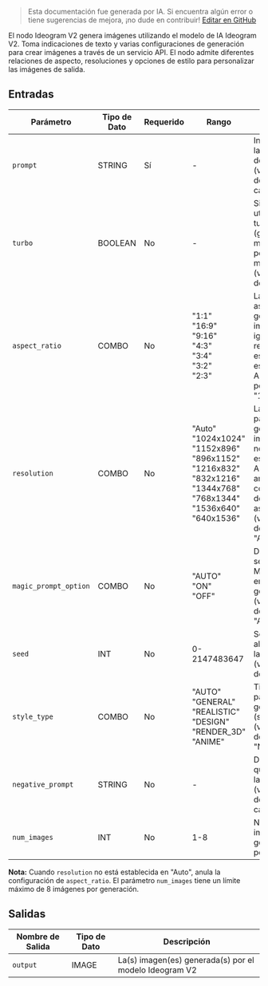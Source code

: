 > Esta documentación fue generada por IA. Si encuentra algún error o tiene sugerencias de mejora, ¡no dude en contribuir! [Editar en GitHub](https://github.com/Comfy-Org/embedded-docs/blob/main/comfyui_embedded_docs/docs/IdeogramV2/es.md)

El nodo Ideogram V2 genera imágenes utilizando el modelo de IA Ideogram V2. Toma indicaciones de texto y varias configuraciones de generación para crear imágenes a través de un servicio API. El nodo admite diferentes relaciones de aspecto, resoluciones y opciones de estilo para personalizar las imágenes de salida.

## Entradas

| Parámetro | Tipo de Dato | Requerido | Rango | Descripción |
|-----------|-----------|----------|-------|-------------|
| `prompt` | STRING | Sí | - | Indicación para la generación de imágenes (valor por defecto: cadena vacía) |
| `turbo` | BOOLEAN | No | - | Si se debe utilizar el modo turbo (generación más rápida, potencialmente menor calidad) (valor por defecto: False) |
| `aspect_ratio` | COMBO | No | "1:1"<br>"16:9"<br>"9:16"<br>"4:3"<br>"3:4"<br>"3:2"<br>"2:3" | La relación de aspecto para la generación de imágenes. Se ignora si la resolución no está establecida en AUTO. (valor por defecto: "1:1") |
| `resolution` | COMBO | No | "Auto"<br>"1024x1024"<br>"1152x896"<br>"896x1152"<br>"1216x832"<br>"832x1216"<br>"1344x768"<br>"768x1344"<br>"1536x640"<br>"640x1536" | La resolución para la generación de imágenes. Si no está establecida en AUTO, esto anula la configuración de aspect_ratio. (valor por defecto: "Auto") |
| `magic_prompt_option` | COMBO | No | "AUTO"<br>"ON"<br>"OFF" | Determina si se debe usar MagicPrompt en la generación (valor por defecto: "AUTO") |
| `seed` | INT | No | 0-2147483647 | Semilla aleatoria para la generación (valor por defecto: 0) |
| `style_type` | COMBO | No | "AUTO"<br>"GENERAL"<br>"REALISTIC"<br>"DESIGN"<br>"RENDER_3D"<br>"ANIME" | Tipo de estilo para la generación (solo V2) (valor por defecto: "NONE") |
| `negative_prompt` | STRING | No | - | Descripción de qué excluir de la imagen (valor por defecto: cadena vacía) |
| `num_images` | INT | No | 1-8 | Número de imágenes a generar (valor por defecto: 1) |

**Nota:** Cuando `resolution` no está establecida en "Auto", anula la configuración de `aspect_ratio`. El parámetro `num_images` tiene un límite máximo de 8 imágenes por generación.

## Salidas

| Nombre de Salida | Tipo de Dato | Descripción |
|-------------|-----------|-------------|
| `output` | IMAGE | La(s) imagen(es) generada(s) por el modelo Ideogram V2 |
